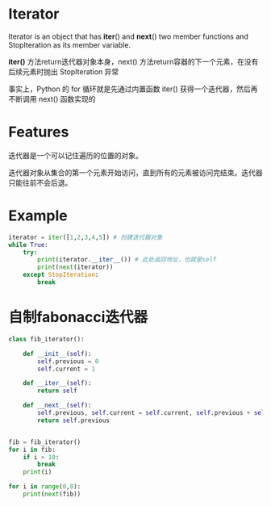 # Iterator
Iterator is an object that has __iter__() and __next__() two member functions and StopIteration as its member variable.

__iter()__ 方法return迭代器对象本身，next() 方法return容器的下一个元素，在没有后续元素时抛出 StopIteration 异常

事实上，Python 的 for 循环就是先通过内置函数 iter() 获得一个迭代器，然后再不断调用 next() 函数实现的

# Features
迭代器是一个可以记住遍历的位置的对象。

迭代器对象从集合的第一个元素开始访问，直到所有的元素被访问完结束。迭代器只能往前不会后退。

# Example
```py
iterator = iter([1,2,3,4,5]) # 创建迭代器对象
while True:
    try:
        print(iterator.__iter__()) # 此处返回地址，也就是self
        print(next(iterator))
    except StopIteration:
        break
```


# 自制fabonacci迭代器
```py
class fib_iterator():

    def __init__(self):
        self.previous = 0
        self.current = 1

    def __iter__(self):
        return self

    def __next__(self):
        self.previous, self.current = self.current, self.previous + self.current
        return self.previous


fib = fib_iterator()
for i in fib:
    if i > 10:
        break
    print(i)

for i in range(0,8):
    print(next(fib))
    
```
    
